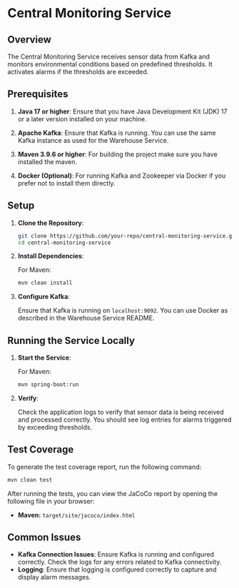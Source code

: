 # Central Monitoring Service

## Overview

The Central Monitoring Service receives sensor data from Kafka and monitors environmental conditions based on predefined thresholds. It activates alarms if the thresholds are exceeded.

## Prerequisites

1. **Java 17 or higher**: Ensure that you have Java Development Kit (JDK) 17 or a later version installed on your machine.

2. **Apache Kafka**: Ensure that Kafka is running. You can use the same Kafka instance as used for the Warehouse Service.

3. **Maven 3.9.6 or higher**: For building the project make sure you have installed the maven.

4. **Docker (Optional)**: For running Kafka and Zookeeper via Docker if you prefer not to install them directly.

## Setup

1. **Clone the Repository**:

    ```sh
    git clone https://github.com/your-repo/central-monitoring-service.git
    cd central-monitoring-service
    ```

2. **Install Dependencies**:

   For Maven:

    ```sh
    mvn clean install
    ```


3. **Configure Kafka**:

   Ensure that Kafka is running on `localhost:9092`. You can use Docker as described in the Warehouse Service README.

## Running the Service Locally

1. **Start the Service**:

   For Maven:

    ```sh
    mvn spring-boot:run
    ```

2. **Verify**:

   Check the application logs to verify that sensor data is being received and processed correctly. You should see log entries for alarms triggered by exceeding thresholds.

## Test Coverage

To generate the test coverage report, run the following command:

```bash
mvn clean test
```

After running the tests, you can view the JaCoCo report by opening the following file in your browser:

- **Maven:** `target/site/jacoco/index.html`


## Common Issues

- **Kafka Connection Issues**: Ensure Kafka is running and configured correctly. Check the logs for any errors related to Kafka connectivity.
- **Logging**: Ensure that logging is configured correctly to capture and display alarm messages.